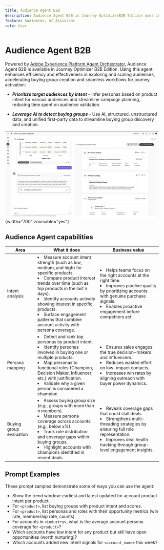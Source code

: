```yaml
---
title: Audience Agent B2B
description: Audience Agent B2B in Journey OptimizerB2B Edition uses intent analysis and persona mapping to create buying groups and accelerate B2B marketing workflows. 
feature: Audiences, AI Assistant
role: User
---
```

# Audience Agent B2B

Powered by [Adobe Experience Platform Agent Orchestrator](https://experienceleague.adobe.com/en/docs/experience-cloud-ai/experience-cloud-ai/agents/agent-orchestrator), Audience Agent B2B is available in Journey Optimizer B2B Edition. Using this agent enhances efficiency and effectiveness in exploring and scaling audiences, accelerating buying group creation and seamless workflows for journey activation:

* **_Prioritize target audiences by intent_** - Infer personas based on product intent for various audiences and streamline campaign planning, reducing time spent on audience validation.

* **_Leverage AI to detect buying groups_** - Use AI, structured, unstructured data, and unified first-party data to streamline buying group discovery and creation.

![Audience Agent B2B in full page mode](./assets/audience-agent-full.png){width="700" zoomable="yes"}

## Audience Agent capabilities

| Area | What it does | Business value |
| ---- | ------------ | -------------- |
| Intent analysis | <li> Measure account intent strength (such as low, medium, and high) for specific products. <li>Compare product interest trends over time (such as top products in the last _n_ days). <li>Identify accounts actively showing interest in specific products. <li>Surface engagement patterns that combine account activity with persona coverage. | <li>Helps teams focus on the right accounts at the right time. <li>Improves pipeline quality by prioritizing accounts with genuine purchase signals. <li>Enables proactive engagement before competitors act. |
| Persona mapping | <li>Detect and rank top personas by product intent. <li>Identify personas involved in buying one or multiple products. <li>Map personas to functional roles (Champion, Decision Maker, Influencer, etc.) with justification. <li>Validate why a given person is considered a champion. | <li>Ensures sales engages the true decision-makers and influencers. <li>Reduces wasted effort on low-impact contacts. <li>Increases win rates by aligning outreach with buyer power dynamics. |
| Buying group evaluation | <li>Assess buying group size (e.g., groups with more than n members). <li>Measure persona coverage across accounts (e.g., below x%). <li>Track role distribution and coverage gaps within buying groups. <li>Highlight accounts with champions identified in recent deals. | <li>Reveals coverage gaps that could stall deals. <li>Strengthens multi-threading strategies by ensuring full role representation. <li>Improves deal health tracking through group-level engagement insights. |

## Prompt Examples

These prompt samples demonstrate some of ways you can use the agent:

* Show the trend window: earliest and latest updated for account product intent per product.
* For `<product>`, list buying groups with product intent and scores.
* For `<product>`, list personas and roles with their opportunity metrics (win rate, membership rate, counts).
* For accounts in `<industry>`, what is the average account persona coverage for `<product>`?
* Which accounts have low intent for any product but still have open opportunities (worth nurturing)?
* Which accounts added new intent signals for `<account_name>` this week?
